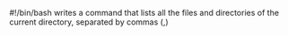 #!/bin/bash
writes a command that lists all the files and directories of the current directory, separated by commas (,)
